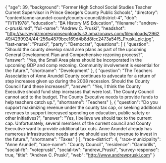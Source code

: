 {
  "age": 39,
  "background": "Former High School Social Studies Teacher Current Supervisor in Prince George's County Public Schools",
  "directory": "content/anne-arundel-county/county-council/district-4",
  "dob": "11/11/1978",
  "education": "BA History MS Education",
  "filename": "andrew-c-pruski.md",
  "full-name": "Andrew C. Pruski",
  "headshot": "http://surveygizmoresponseuploads.s3.amazonaws.com/fileuploads/296249/4299924/44-256a4879bce169d4b8d8fcc2473a54f5_Pruski_pic.jpg",
  "last-name": "Pruski",
  "party": "Democrat",
  "questions": [
    {
      "question": "Should the county develop small area plans as part of the upcoming General Development Plan and Comprehensive rezoning process?",
      "answer": "Yes, the Small Area plans should be incorporated in the upcoming GDP and comp rezoning. Community involvement is essential for the future.",
      "shortname": "Development"
    },
    {
      "question": "The Teachers Association of Anne Arundel County continues to advocate for a return of step increases given up during the 2008 recession. Should the County Council fund these increases?",
      "answer": "Yes, I think the County Executive should fund step increases that were lost. The County Council cannot add to the budget. The County Executive needs to provide funds to help teachers catch up.",
      "shortname": "Teachers"
    },
    {
      "question": "Do you support maximizing revenue under the county tax cap, or seeking additional revenues to support increased spending on education, public safety or other initiatives?",
      "answer": "Yes, I believe we should tax to the current cap. Unfortunately, several members of the current council and County Executive want to provide additional tax cuts. Anne Arundel already has numerous infrastructure needs and we should use the revenue to invest in the future.",
      "shortname": "Taxes"
    }
  ],
  "race-district": 4,
  "race-municipality": "Anne Arundel",
  "race-name": "County Council",
  "residence": "Gambrills",
  "social-fb": "votepruski",
  "social-tw": "andrew_Pruski",
  "survey-response": true,
  "title": "Andrew C. Pruski",
  "web": "http://www.andrewpruski.com"
}
